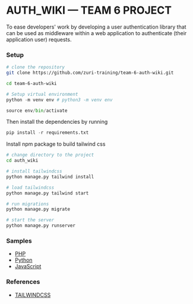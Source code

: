 # AUTH_WIKI &mdash; TEAM 6 PROJECT

To ease developers' work by developing a user authentication library that can be used as middleware within a web application to authenticate (their application user) requests.

### Setup 

```bash
# clone the repository
git clone https://github.com/zuri-training/team-6-auth-wiki.git

cd team-6-auth-wiki 
```
```python
# Setup virtual environment
python -m venv env # python3 -m venv env

source env/bin/activate
```

Then install the dependencies by running

```python
pip install -r requirements.txt
```

Install npm package to build tailwind css

```bash
# change directory to the project
cd auth_wiki

# install tailwindcss
python manage.py tailwind install

# load tailwindcss
python manage.py tailwind start

# run migrations
python manage.py migrate

# start the server
python manage.py runserver
```
### Samples
* [PHP](samples/php/README.md)
* [Python](samples/python/README.md)
* [JavaScript](samples/javascript/README.md)
### References
* [TAILWINDCSS](https://django-tailwind.readthedocs.io/en/latest/installation.html#step-by-step-instructions)
